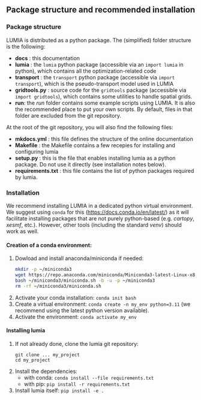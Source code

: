 ## Package structure and recommended installation

### Package structure

LUMIA is distributed as a python package. The (simplified) folder structure is the following:
- **docs** : this documentation
- **lumia** : the `lumia` python package (accessible via an `import lumia` in python), which contains all the optimization-related code
- **transport** : the `transport` python package (accessible via `import transport`), which is the pseudo-transport model used in LUMIA
- **gridtools.py** : source code for the `gridtools` package (accessible via `import gridtools`), which contains some utilities to handle spatial grids.
- **run**: the *run* folder contains some example scripts using LUMIA. It is also the recommended place to put your own scripts. By default, files in that folder are excluded from the git repository.

At the root of the git repository, you will also find the following files:
- **mkdocs.yml** : this file defines the structure of the online documentation
- **Makefile** : the Makefile contains a few recepies for installing and configuring lumia
- **setup.py** : this is the file that enables installing lumia as a python package. Do not use it directly (see installation notes below).
- **requirements.txt** : this file contains the list of python packages required by lumia.

### Installation

We recommend installing LUMIA in a dedicated python virtual environment. We suggest using `conda` for this (https://docs.conda.io/en/latest/) as it will facilitate installing packages that are not purely python-based (e.g. *cartopy*, *xesmf*, etc.). However, other tools (including the standard *venv*) should work as well.

#### Creation of a conda environment:
1. Dowload and install anaconda/miniconda if needed:
    ```bash
    mkdir -p ~/miniconda3
    wget https://repo.anaconda.com/miniconda/Miniconda3-latest-Linux-x86_64.sh -O ~/miniconda3/miniconda.sh
    bash ~/miniconda3/miniconda.sh -b -u -p ~/miniconda3
    rm -rf ~/miniconda3/miniconda.sh
    ```
2. Activate your conda installation: `conda init bash`
3. Create a virtual environment: `conda create -n my_env python=3.11` (we recommend using the latest python version available).
4. Activate the environment: `conda activate my_env`

#### Installing lumia
1. If not already done, clone the lumia git repository:
    ``` 
    git clone ... my_project
    cd my_project
    ```
2. Install the dependencies:
    - with conda: `conda install --file requirements.txt`
    - with pip: `pip install -r requirements.txt`
3. Install lumia itself: `pip install -e .`

